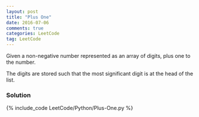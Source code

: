 ```yaml
---
layout: post
title: "Plus One"
date: 2016-07-06
comments: true
categories: LeetCode
tag: LeetCode
---
```


Given a non-negative number represented as an array of digits, plus one to the number.

The digits are stored such that the most significant digit is at the head of the list.

<!--more-->
### Solution
{% include_code LeetCode/Python/Plus-One.py %}
